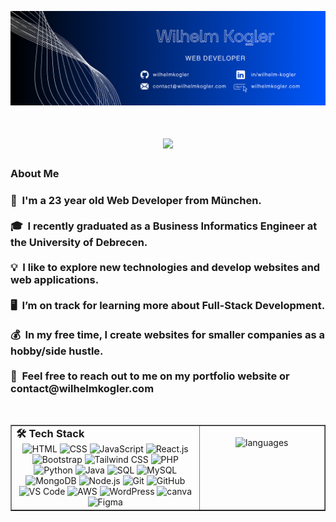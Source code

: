 <p><img src="aha.png" alt="Wilhelm Kogler Banner"></p>


<h1 align="center">
    <img src="https://readme-typing-svg.herokuapp.com?font=Fira+Code&size=35&duration=3500&pause=500&color=00000&center=true&vCenter=true&width=500&height=50&lines=👋+Hey!;My+name+is+Wilhelm;That's+it+🤪" />
</h1>


<h3 id="-about-me" >About Me</h3>
<h3>
👦 &nbsp;I'm a 23 year old Web Developer from München. <br><br>
🎓 &nbsp;I recently graduated as a Business Informatics Engineer at the University of Debrecen.<br><br>
💡 &nbsp;I like to explore new technologies and develop websites and web applications.<br><br>
🖥️ &nbsp;I’m on track for learning more about Full-Stack Development.<br><br>
💰 &nbsp;In my free time, I create websites for smaller companies as a hobby/side hustle.<br><br>
💬 &nbsp;Feel free to reach out to me on my portfolio website or contact@wilhelmkogler.com</h3> <br>



<table border="none" cellspacing="0" cellpadding="0">
  <tr border="none">
    <td valign="top" width="60%" border="none">
      <h3 style="margin: 0;">🛠️ Tech Stack</h3>
      <div align="center" border="none">
        <img src="https://img.icons8.com/color/100/html-5.png" width="75" title="HTML">
        <img src="https://img.icons8.com/color/100/css3.png" width="75" title="CSS">
        <img src="https://img.icons8.com/color/100/javascript.png" width="75" title="JavaScript">
        <img src="https://img.icons8.com/color/100/react-native.png" width="75" title="React.js">
        <img src="https://img.icons8.com/color/100/bootstrap--v2.png" width="75" title="Bootstrap">
        <img src="https://img.icons8.com/color/100/tailwind_css.png" width="75" title="Tailwind CSS">
        <img src="https://img.icons8.com/officel/80/php-logo.png" width="75" title="PHP">
        <img src="https://img.icons8.com/color/100/python.png" width="75" title="Python">
        <img src="https://img.icons8.com/color/100/java-coffee-cup-logo--v1.png" width="75" title="Java">
        <img src="https://img.icons8.com/fluency/100/sql.png" width="75" title="SQL">
        <img src="https://img.icons8.com/color/100/mysql-logo.png" width="75" title="MySQL"> 
        <img src="https://img.icons8.com/external-tal-revivo-color-tal-revivo/100/external-mongodb-a-cross-platform-document-oriented-database-program-logo-color-tal-revivo.png" width="75" title="MongoDB">
        <img src="https://img.icons8.com/color/100/nodejs.png" width="75" title="Node.js">
        <img src="https://img.icons8.com/color/100/git.png" width="75" title="Git">
        <img src="https://img.icons8.com/color/100/github.png" width="75" title="GitHub">
        <img src="https://img.icons8.com/color/100/visual-studio-code-2019.png" width="75" title="VS Code">
        <img src="https://img.icons8.com/color/100/amazon-web-services.png" width="75" title="AWS">
        <img src="https://img.icons8.com/stickers/100/wordpress.png" width="75" title="WordPress">
        <img src="https://img.icons8.com/fluency/100/canva.png" width="75" alt="canva"/>
        <img src="https://img.icons8.com/color/100/figma--v1.png" width="75" title="Figma">
      </div>
    </td>
    <td valign="top" align="center" width="40%"><br>
      <img src="https://github-readme-stats.vercel.app/api/top-langs/?username=wilhelmkogler&theme=radical&show_icons=true&hide_border=true&layout=pie" alt="languages" />
    </td>
  </tr>
</table>
  
